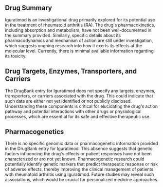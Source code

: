 ## Drug Summary
Iguratimod is an investigational drug primarily explored for its potential use in the treatment of rheumatoid arthritis (RA). The drug's pharmacokinetics, including absorption and metabolism, have not been well-documented in the summary provided. Similarly, specific details about its pharmacodynamics and mechanism of action are still under investigation, which suggests ongoing research into how it exerts its effects at the molecular level. Currently, there is minimal available information regarding its toxicity.

## Drug Targets, Enzymes, Transporters, and Carriers
The DrugBank entry for Iguratimod does not specify any targets, enzymes, transporters, or carriers associated with the drug. This could indicate that such data are either not yet identified or not publicly disclosed. Understanding these components is critical for elucidating the drug's action pathway and potential interactions with other drugs or physiological processes, which are essential for its safe and effective therapeutic use.

## Pharmacogenetics
There is no specific genomic data or pharmacogenetic information provided in the DrugBank entry for Iguratimod. This absence suggests that genetic factors influencing the drug's effects or patient responses have not been characterized or are not yet known. Pharmacogenetic research could potentially identify genetic markers that predict therapeutic response or risk of adverse effects, thereby improving the clinical management of patients with rheumatoid arthritis using Iguratimod. Future studies may reveal such associations, which would be crucial for personalized medicine approaches.